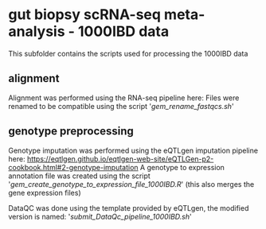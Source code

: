 # gut biopsy scRNA-seq meta-analysis - 1000IBD data
This subfolder contains the scripts used for processing the 1000IBD data

## alignment
Alignment was performed using the RNA-seq pipeline here:
Files were renamed to be compatible using the script '*gem_rename_fastqcs.sh*'

## genotype preprocessing
Genotype imputation was performed using the eQTLgen imputation pipeline here: https://eqtlgen.github.io/eqtlgen-web-site/eQTLGen-p2-cookbook.html#2-genotype-imputation
A genotype to expression annotation file was created using the script '*gem_create_genotype_to_expression_file_1000IBD.R*' (this also merges the gene expression files)

DataQC was done using the template provided by eQTLgen, the modified version is named: '*submit_DataQc_pipeline_1000IBD.sh*'